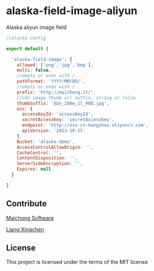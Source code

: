 # alaska-field-image-aliyun
Alaska aliyun image field

```javascript
//alaska config

export default {

  'alaska-field-image': {
    allowed: ['png','jpg','bmp'],
    multi: false,
    //empty or ends with /
    pathFormat: 'YYYY/MM/DD/',
    //empty or ends with /
    prefix: 'http://maichong.it/',
    //cdn image thumb url suffix, string or false
    thumbSuffix: '@2o_200w_1l_90Q.jpg',
    oss: {
      accessKeyId: 'accessKeyId',
      secretAccessKey: 'secretAccessKey',
      endpoint: 'http://oss-cn-hangzhou.aliyuncs.com',
      apiVersion: '2013-10-15'
    },
    Bucket: 'alaska-demo',
    AccessControlAllowOrigin: '',
    CacheControl: '',
    ContentDisposition: '',
    ServerSideEncryption: '',
    Expires: null
  }

}
```

## Contribute
[Maichong Software](http://maichong.it)

[Liang Xingchen](https://github.com/liangxingchen)

## License

This project is licensed under the terms of the MIT license
